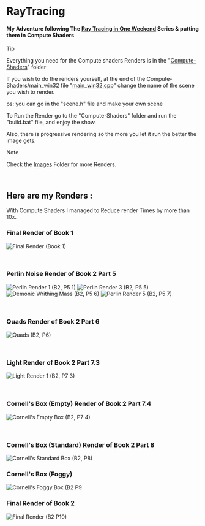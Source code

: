 # RayTracing 
#### My Adventure following The [Ray Tracing in One Weekend](https://raytracing.github.io/) Series & putting them in Compute Shaders

> [!TIP]
> Everything you need for the Compute shaders Renders is in the "[Compute-Shaders](https://github.com/Loris-Moreau/RayTracing/tree/Compute-Shader/RayTracing/Compute-Shaders)" folder
> 
> If you wish to do the renders yourself, at the end of the Compute-Shaders/main_win32 file "[main_win32.cpp](https://github.com/Loris-Moreau/RayTracing/blob/Compute-Shader/RayTracing/Compute-Shaders/main_win32.cpp#L215 "Line 215 of Main")" change the name of the scene you wish to render.
> 
> ps: you can go in the "scene.h" file and make your own scene
> 
> To Run the Render go to the "Compute-Shaders" folder and run the "build.bat" file, and enjoy the show.
> 
> Also, there is progressive rendering so the more you let it run the better the image gets.

> [!NOTE]
> Check the [Images](https://github.com/Loris-Moreau/RayTracing/tree/Compute-Shader/Images "Images Folder") Folder for more Renders.

<br>

## Here are my Renders :

With Compute Shaders I managed to Reduce render Times by more than 10x.

### Final Render of Book 1
![Final Render (Book 1)](https://github.com/Loris-Moreau/RayTracing/blob/79252e22f57695ea77a9d8465e6bfb24c4784826/Images/Final%20Render%20(B1).png)

<br>

### Perlin Noise Render of Book 2 Part 5
![Perlin Render 1 (B2, P5 1)](https://github.com/Loris-Moreau/RayTracing/blob/79252e22f57695ea77a9d8465e6bfb24c4784826/Images/Perlin%20Render%201%20(B2%2C%20P5.1).png) ![Perlin Render 3 (B2, P5 5)](https://github.com/Loris-Moreau/RayTracing/blob/79252e22f57695ea77a9d8465e6bfb24c4784826/Images/Perlin%20Render%203%20(B2%2C%20P5.5).png) ![Demonic Writhing Mass (B2, P5 6)](https://github.com/Loris-Moreau/RayTracing/blob/79252e22f57695ea77a9d8465e6bfb24c4784826/Images/Demonic%20Writhing%20Mass%20(B2%2C%20P5.6).png "Demonic Writhing Mass") ![Perlin Render 5 (B2, P5 7)](https://github.com/Loris-Moreau/RayTracing/blob/79252e22f57695ea77a9d8465e6bfb24c4784826/Images/Perlin%20Render%205%20(B2%2C%20P5.7).png) 

<br>

### Quads Render of Book 2 Part 6
![Quads (B2, P6)](https://github.com/Loris-Moreau/RayTracing/blob/79252e22f57695ea77a9d8465e6bfb24c4784826/Images/Quads%20(B2%2C%20P6).png)

<br>

### Light Render of Book 2 Part 7.3
![Light Render 1 (B2, P7 3)](https://github.com/Loris-Moreau/RayTracing/blob/40ac082b9de1f7e08b7ad7c964261e8d726c7139/Images/Light%20Render%201%20(B2%2C%20P7.3).png "The Darkness Looks Back")

<br>

### Cornell's Box (Empty) Render of Book 2 Part 7.4
![Cornell's Empty Box (B2, P7 4)](https://github.com/Loris-Moreau/RayTracing/blob/40ac082b9de1f7e08b7ad7c964261e8d726c7139/Images/Cornells%20Box%20(B2%2C%20P7.4).png "Corn")

<br>

### Cornell's Box (Standard) Render of Book 2 Part 8
![Cornell's Standard Box (B2, P8)](https://github.com/Loris-Moreau/RayTracing/blob/67b0dee542b0eff8d9c4a799574407e098df5bf8/Images/Cornell's%20Box%20(B2%2C%20P8).png "Also Corn")

### Cornell's Box (Foggy)
![Cornell's Foggy Box (B2 P9](https://github.com/Loris-Moreau/RayTracing/blob/980fdc6f97b9a255894f0d68f418f7490e6b39ab/Images/Cornell's%20Foggy%20Box%20(B2%2C%20P9).png "Foggy Corn")

### Final Render of Book 2
![Final Render (B2 P10)](https://github.com/Loris-Moreau/RayTracing/blob/980fdc6f97b9a255894f0d68f418f7490e6b39ab/Images/Final%20Render%20(B2).png "Final Render Book 2")
